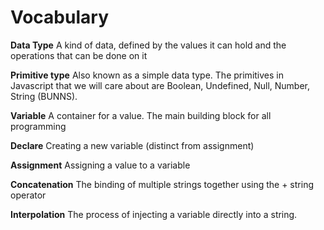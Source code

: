 # Vocabulary

**Data Type**
A kind of data, defined by the values it can hold and the operations that can be done on it

**Primitive type** 
Also known as a simple data type. The primitives in Javascript that we will care about are Boolean, Undefined, Null, Number, String (BUNNS).

**Variable** 
A container for a value. The main building block for all programming

**Declare** 
Creating a new variable (distinct from assignment)

**Assignment**
Assigning a value to a variable

**Concatenation**
The binding of multiple strings together using the + string operator

**Interpolation**
The process of injecting a variable directly into a string.